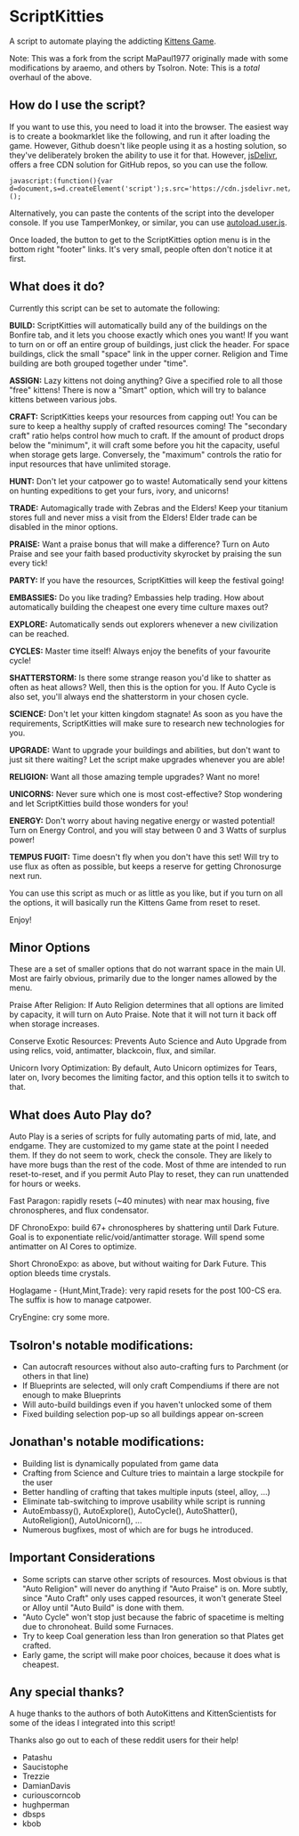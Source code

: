 # ScriptKitties
A script to automate playing the addicting [Kittens Game](https://kittensgame.com/web/).

Note: This was a fork from the script MaPaul1977 originally made with some modifications by araemo, and others by Tsolron.
Note: This is a _total_ overhaul of the above.

## How do I use the script?

If you want to use this, you need to load it into the browser. The easiest way is to create a bookmarklet like the following, and run it after loading the game. However, Github doesn't like people using it as a hosting solution, so they've deliberately broken the ability to use it for that. However, [jsDelivr](https://www.jsdelivr.com/), offers a free CDN solution for GitHub repos, so you can use the follow.

    javascript:(function(){var d=document,s=d.createElement('script');s.src='https://cdn.jsdelivr.net/gh/JonathanBeverley/KittensGame/ScriptKitties.js';d.body.appendChild(s);})();

Alternatively, you can paste the contents of the script into the developer console. If you use TamperMonkey, or similar, you can use [autoload.user.js](autoload.user.js).

Once loaded, the button to get to the ScriptKitties option menu is in the bottom right "footer" links. It's very small, people often don't notice it at first.

## What does it do?

Currently this script can be set to automate the following:

**BUILD:** ScriptKitties will automatically build any of the buildings on the Bonfire tab, and it lets you choose exactly which ones you want! If you want to turn on or off an entire group of buildings, just click the header. For space buildings, click the small "space" link in the upper corner. Religion and Time building are both grouped together under "time".

**ASSIGN:** Lazy kittens not doing anything? Give a specified role to all those "free" kittens! There is now a "Smart" option, which will try to balance kittens between various jobs.

**CRAFT:** ScriptKitties keeps your resources from capping out! You can be sure to keep a healthy supply of crafted resources coming! The "secondary craft" ratio helps control how much to craft. If the amount of product drops below the "minimum", it will craft some before you hit the capacity, useful when storage gets large. Conversely, the "maximum" controls the ratio for input resources that have unlimited storage.

**HUNT:** Don't let your catpower go to waste! Automatically send your kittens on hunting expeditions to get your furs, ivory, and unicorns!

**TRADE:** Automagically trade with Zebras and the Elders! Keep your titanium stores full and never miss a visit from the Elders! Elder trade can be disabled in the minor options.

**PRAISE:** Want a praise bonus that will make a difference? Turn on Auto Praise and see your faith based productivity skyrocket by praising the sun every tick!

**PARTY:** If you have the resources, ScriptKitties will keep the festival going!

**EMBASSIES:** Do you like trading? Embassies help trading. How about automatically building the cheapest one every time culture maxes out?

**EXPLORE:** Automatically sends out explorers whenever a new civilization can be reached.

**CYCLES:** Master time itself! Always enjoy the benefits of your favourite cycle!

**SHATTERSTORM:** Is there some strange reason you'd like to shatter as often as heat allows? Well, then this is the option for you. If Auto Cycle is also set, you'll always end the shatterstorm in your chosen cycle.

**SCIENCE:** Don't let your kitten kingdom stagnate! As soon as you have the requirements, ScriptKitties will make sure to research new technologies for you.

**UPGRADE:** Want to upgrade your buildings and abilities, but don't want to just sit there waiting? Let the script make upgrades whenever you are able!

**RELIGION:** Want all those amazing temple upgrades? Want no more!

**UNICORNS:** Never sure which one is most cost-effective? Stop wondering and let ScriptKitties build those wonders for you!

**ENERGY:** Don't worry about having negative energy or wasted potential! Turn on Energy Control, and you will stay between 0 and 3 Watts of surplus power!

**TEMPUS FUGIT:** Time doesn't fly when you don't have this set! Will try to use flux as often as possible, but keeps a reserve for getting Chronosurge next run.

You can use this script as much or as little as you like, but if you turn on all the options, it will basically run the Kittens Game from reset to reset.

Enjoy!

## Minor Options
These are a set of smaller options that do not warrant space in the main UI. Most are fairly obvious, primarily due to the longer names allowed by the menu.

Praise After Religion: If Auto Religion determines that all options are limited by capacity, it will turn on Auto Praise. Note that it will not turn it back off when storage increases.

Conserve Exotic Resources: Prevents Auto Science and Auto Upgrade from using relics, void, antimatter, blackcoin, flux, and similar.

Unicorn Ivory Optimization: By default, Auto Unicorn optimizes for Tears, later on, Ivory becomes the limiting factor, and this option tells it to switch to that.

## What does Auto Play do?
Auto Play is a series of scripts for fully automating parts of mid, late, and endgame. They are customized to my game state at the point I needed them. If they do not seem to work, check the console. They are likely to have more bugs than the rest of the code. Most of thme are intended to run reset-to-reset, and if you permit Auto Play to reset, they can run unattended for hours or weeks.

Fast Paragon: rapidly resets (~40 minutes) with near max housing, five chronospheres, and flux condensator.

DF ChronoExpo: build 67+ chronospheres by shattering until Dark Future. Goal is to exponentiate relic/void/antimatter storage. Will spend some antimatter on AI Cores to optimize.

Short ChronoExpo: as above, but without waiting for Dark Future. This option bleeds time crystals.

Hoglagame - {Hunt,Mint,Trade}: very rapid resets for the post 100-CS era. The suffix is how to manage catpower.

CryEngine: cry some more.

## Tsolron's notable modifications:
* Can autocraft resources without also auto-crafting furs to Parchment (or others in that line)
* If Blueprints are selected, will only craft Compendiums if there are not enough to make Blueprints
* Will auto-build buildings even if you haven't unlocked some of them
* Fixed building selection pop-up so all buildings appear on-screen

## Jonathan's notable modifications:
* Building list is dynamically populated from game data
* Crafting from Science and Culture tries to maintain a large stockpile for the user
* Better handling of crafting that takes multiple inputs (steel, alloy, ...)
* Eliminate tab-switching to improve usability while script is running
* AutoEmbassy(), AutoExplore(), AutoCycle(), AutoShatter(), AutoReligion(), AutoUnicorn(), ...
* Numerous bugfixes, most of which are for bugs he introduced.

## Important Considerations
* Some scripts can starve other scripts of resources. Most obvious is that "Auto Religion" will never do anything if "Auto Praise" is on. More subtly, since "Auto Craft" only uses capped resources, it won't generate Steel or Alloy until "Auto Build" is done with them. 
* "Auto Cycle" won't stop just because the fabric of spacetime is melting due to chronoheat. Build some Furnaces.
* Try to keep Coal generation less than Iron generation so that Plates get crafted.
* Early game, the script will make poor choices, because it does what is cheapest.

## Any special thanks?

A huge thanks to the authors of both AutoKittens and KittenScientists for some of the ideas I integrated into this script!

Thanks also go out to each of these reddit users for their help!

- Patashu
- Saucistophe
- Trezzie
- DamianDavis
- curiouscorncob
- hughperman
- dbsps
- kbob
